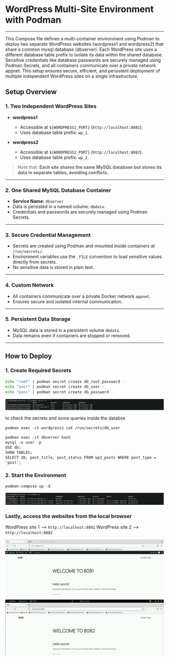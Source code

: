 # WordPress Multi-Site Environment with Podman  
---

This Compose file defines a multi-container environment using Podman to deploy two separate WordPress websites (wordpress1 and wordpress2) that share a common mysql database (dbserver). Each WordPress site uses a different database table prefix to isolate its data within the shared database. Sensitive credentials like database passwords are securely managed using Podman Secrets, and all containers communicate over a private network appnet. This setup ensures secure, efficient, and persistent deployment of multiple independent WordPress sites on a single infrastructure.


## Setup Overview

### 1. Two Independent WordPress Sites

- **wordpress1**  
  - Accessible at `${WORDPRESS1_PORT}` (`http://localhost:8081`).
  - Uses database table prefix: `wp_1`.

- **wordpress2**  
  - Accessible at `${WORDPRESS2_PORT}` (`http://localhost:8082`).
  - Uses database table prefix: `wp_2`.

> Note that: **Each site shares the same MySQL database but stores its data in separate tables, avoiding conflicts.**

---

### 2. One Shared MySQL Database Container

- **Service Name:** `dbserver`
- Data is persisted in a named volume: `dbdata`.
- Credentials and passwords are securely managed using Podman Secrets.

---

### 3. Secure Credential Management

- Secrets are created using Podman and mounted inside containers at `/run/secrets/`.
- Environment variables use the `_FILE` convention to load sensitive values directly from secrets.
- No sensitive data is stored in plain text.

---

### 4. Custom Network

- All containers communicate over a private Docker network `appnet`.
- Ensures secure and isolated internal communication.

---

### 5. Persistent Data Storage

- MySQL data is stored in a persistent volume `dbdata`.
- Data remains even if containers are stopped or removed.

---

## How to Deploy

### 1. Create Required Secrets

```bash
echo "root" | podman secret create db_root_password -
echo "user" | podman secret create db_user -
echo "pass" | podman secret create db_password -
```

![secrets-ls.png](./Imgs/secrets-ls.png)

to check the secrets and some queries inside the databse
```
podman exec -it wordpress1 cat /run/secrets/db_user
```
```
podman exec -it dbserver bash
mysql -u user -p
USE db;
SHOW TABLES;
SELECT ID, post_title, post_status FROM wp2_posts WHERE post_type = 'post';
```

### 2. Start the Environment
```
podman-compose up -d
```
![containers.png](./Imgs/containers.png)

### Lastly, access the websites from the local browser

WordPress site 1 --> `http://localhost:8081`
WordPress site 2 --> `http://localhost:8082`

![8081-ss.png](./Imgs/8081-ss.png)
![8082-ss.png](./Imgs/8082-ss.png)
